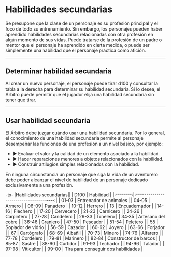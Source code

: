 # Habilidades secundarias

Se presupone que la clase de un personaje es su profesión principal y el foco de todo su entrenamiento. Sin embargo, los personajes pueden haber aprendido habilidades secundarias relacionadas con otra profesión en algún momento de sus vidas. Puede tratarse de la profesión de un padre o mentor que el personaje ha aprendido en cierta medida, o puede ser simplemente una habilidad que el personaje practica como afición.

---
## Determinar habilidad secundaria

Al crear un nuevo personaje, el personaje puede tirar d100 y consultar la tabla a la derecha para determinar su habilidad secundaria. Si lo desea, el Árbitro puede permitir que el jugador elija una habilidad secundaria sin tener que tirar.

---
## Usar habilidad secundaria

El Árbitro debe juzgar cuándo usar una habilidad secundaria. Por lo general, el conocimiento de una habilidad secundaria permite al personaje desempeñar las funciones de una profesión a un nivel básico, por ejemplo: 

- ▶ Evaluar el valor y la calidad de un elemento asociado a la habilidad. 
- ▶ Hacer reparaciones menores a objetos relacionados con la habilidad. 
- ▶ Construir artilugios simples relacionados con la habilidad.

En ninguna circunstancia un personaje que siga la vida de un aventurero debe poder alcanzar el nivel de habilidad de un personaje dedicado exclusivamente a una profesión.

-tx-
|Habilidades secundarias||
|    D100  |                Habilidad               |
|:--------:|:--------------------------------------:|
|   01-03  |          Entrenador de animales        |
|   04-05  |                  Armero                |
|   06-09  |                 Panadero               |
|   10-12  |                 Herrero                |
|     13   |              Encuadernador             |
|   14-16  |                 Flechero               |
|   17-20  |                Cervecero               |
|   21-23  |                Carnicero               |
|   24-26  |                Carpintero              |
|   27-28  |                Candelero               |
|   29-33  |                 Tonelero               |
|   34-35  |            Artesano del cobre          |
|   36-46  |                 Granjero               |
|   47-50  |                 Pescador               |
|   51-54  |                 Peletero               |
|     55   |            Soplador de vidrio          |
|   56-59  |                 Cazador                |
|   60-62  |                  Joyero                |
|   63-66  |                 Forjador               |
|     67   |                Cartógrafo              |
|   68-69  |                 Albañil                |
|   70-73  |                  Minero                |
|   74-76  |                 Alfarero               |
|   77-78  |                Cordelero               |
|   79-81  |                 Marinero               |
|   82-84  |          Constructor de barcos         |
|   85-87  |                  Sastre                |
|   88-90  |                 Curtidor               |
|   91-93  |                 Techador               |
|   94-96  |                 Talador                |
|   97-98  |                Viticultor              |
|   99-00  |   Tira para conseguir dos habilidades  |
